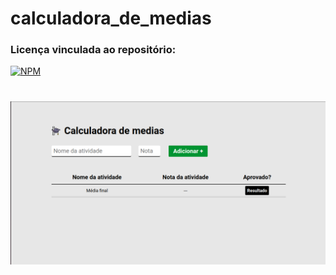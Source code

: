 # calculadora_de_medias
### Licença vinculada ao repositório: 
[![NPM](https://github.com/LuizFernandoDeveloper/calculadora_de_medias)](https://github.com/LuizFernandoDeveloper/calculadora_de_medias/blob/main/LICENSE)
#


![Calculadora de mediasd](./imagesForReadme/Fullview.png)
